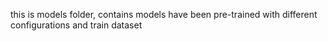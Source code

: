this is models folder, contains models have been pre-trained with different configurations and train dataset
